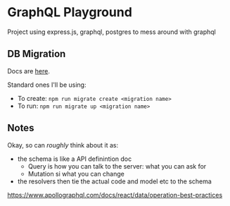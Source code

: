 # GraphQL Playground

Project using express.js, graphql, postgres to mess around with graphql

## DB Migration

Docs are [here](https://salsita.github.io/node-pg-migrate).

Standard ones I'll be using:

- To create: `npm run migrate create <migration name>`
- To run: `npm run migrate up <migration name>`

## Notes

Okay, so can _roughly_ think about it as:

- the schema is like a API definintion doc
  - Query is how you can talk to the server: what you can ask for
  - Mutation si what you can change
- the resolvers then tie the actual code and model etc to the schema

https://www.apollographql.com/docs/react/data/operation-best-practices
